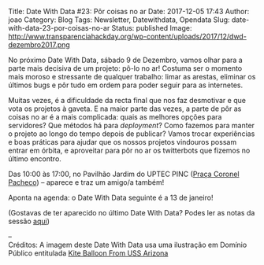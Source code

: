 Title: Date With Data #23: Pôr coisas no ar
Date: 2017-12-05 17:43
Author: joao
Category: Blog
Tags: Newsletter, Datewithdata, Opendata
Slug: date-with-data-23-por-coisas-no-ar
Status: published
Image: http://www.transparenciahackday.org/wp-content/uploads/2017/12/dwd-dezembro2017.png

No próximo Date With Data, sábado 9 de Dezembro, vamos olhar para a parte mais decisiva de um projeto: pô-lo no ar! Costuma ser o momento mais moroso e stressante de qualquer trabalho: limar as arestas, eliminar os últimos bugs e pôr tudo em ordem para poder seguir para as internetes.

Muitas vezes, é a dificuldade da recta final que nos faz desmotivar e que vota os projetos à gaveta. E na maior parte das vezes, a parte de pôr as coisas no ar é a mais complicada: quais as melhores opções para servidores? Que métodos há para *deployment*? Como fazemos para manter o projeto ao longo do tempo depois de publicar? Vamos trocar experiências e boas práticas para ajudar que os nossos projetos vindouros possam entrar em órbita, e aproveitar para pôr no ar os twitterbots que fizemos no último encontro.

Das 10:00 às 17:00, no Pavilhão Jardim do UPTEC PINC ([Praça Coronel Pacheco](https://www.openstreetmap.org/?mlat=41.15137&mlon=-8.61555#map=19/41.15138/-8.61555)) – aparece e traz um amigo/a também!

Aponta na agenda: o Date With Data seguinte é a 13 de janeiro!

(Gostavas de ter aparecido no último Date With Data? Podes ler as notas da sessão [aqui](https://annuel2.framapad.org/p/datewithdata22))

–  
Créditos: A imagem deste Date With Data usa uma ilustração em Domínio Público entitulada [Kite Balloon From USS Arizona](https://commons.wikimedia.org/wiki/File:Kite_Balloon_From_USS_Arizona.jpg)
